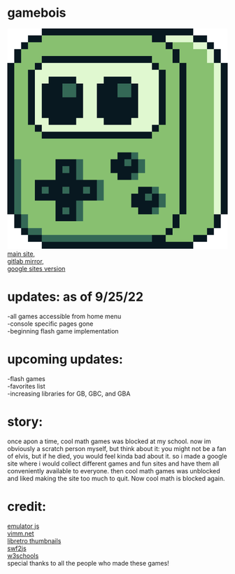 # gamebois
![Site Logo](/imageAssets/gameboislogo512.gif) \
[main site, ](https://teddblue.github.io/gamebois/) \
[gitlab mirror, ](https://teddblue.gitlab.io/gamebois/) \
[google sites version](https://sites.google.com/view/game-bois/home)

# updates: as of 9/25/22
-all games accessible from home menu\
-console specific pages gone\
-beginning flash game implementation

# upcoming updates:
-flash games\
-favorites list\
-increasing libraries for GB, GBC, and GBA

# story:
once apon a time, cool math games was blocked at my school. now im obviously a scratch person myself, but think about it: you might not be a fan of elvis, but if he died, you would feel kinda bad about it. so i made a google site where i would collect different games and fun sites and have them all conveniently available to everyone. then cool math games was unblocked and liked making the site too much to quit. Now cool math is blocked again.

# credit:
[emulator js](https://github.com/EmulatorJS/EmulatorJS) \
[vimm.net](https://vimm.net) \
[libretro thumbnails](https://thumbnails.libretro.com/) \
[swf2js](https://swf2js.com/en/index.html) \
[w3schools](https://www.w3schools.com/) \
special thanks to all the people who made these games!